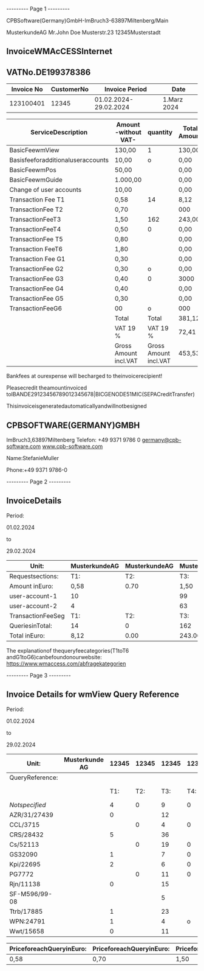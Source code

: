 --------- Page 1 ---------

CPBSoftware(Germany)GmbH-ImBruch3-63897Miltenberg/Main

MusterkundeAG Mr.John Doe Musterstr.23 12345Musterstadt

## InvoiceWMAcCESSInternet

## VATNo.DE199378386

|   Invoice No |   CustomerNo | Invoice Period        | Date        |
|--------------|--------------|-----------------------|-------------|
|    123100401 |        12345 | 01.02.2024-29.02.2024 | 1.Marz 2024 |

| ServiceDescription                | Amount -without VAT-   | quantity              | Total Amount   |
|-----------------------------------|------------------------|-----------------------|----------------|
| BasicFeewmView                    | 130,00                 | 1                     | 130,00         |
| Basisfeeforadditionaluseraccounts | 10,00                  | o                     | 0,00           |
| BasicFeewmPos                     | 50,00                  |                       | 0,00           |
| BasicFeewmGuide                   | 1.000,00               |                       | 0,00           |
| Change of user accounts           | 10,00                  |                       | 0,00           |
| Transaction Fee T1                | 0,58                   | 14                    | 8,12           |
| TransactionFee T2                 | 0,70                   |                       | 000            |
| TransactionFeeT3                  | 1,50                   | 162                   | 243,00         |
| TransactionFeeT4                  | 0,50                   | 0                     | 0,00           |
| TransactionFee T5                 | 0,80                   |                       | 0,00           |
| Transaction FeeT6                 | 1,80                   |                       | 0,00           |
| Transaction Fee G1                | 0,30                   |                       | 0,00           |
| TransactionFee G2                 | 0,30                   | o                     | 0,00           |
| TransactionFee G3                 | 0,40                   | 0                     | 3000           |
| TransactionFee G4                 | 0,40                   |                       | 0,00           |
| TransactionFee G5                 | 0,30                   |                       | 0,00           |
| TransactionFeeG6                  | 00                     | o                     | 000            |
|                                   | Total                  | Total                 | 381,12         |
|                                   | VAT 19 %               | VAT 19 %              | 72,41          |
|                                   | Gross Amount incl.VAT  | Gross Amount incl.VAT | 453,53         |

Bankfees at ourexpense will becharged to theinvoicerecipient!

Pleasecredit theamountinvoiced toIBANDE29123456789012345678|BICGENODE51MIC(SEPACreditTransfer)

Thisinvoiceisgeneratedautomaticallyandwillnotbesigned

<!-- image -->

## CPBSOFTWARE(GERMANY)GMBH

ImBruch3,63897Miltenberg Telefon: +49 9371 9786 0 germany@cpb-software.com www.cpb-software.com

Name:StefanieMuller

Phone:+49 9371 9786-0

--------- Page 2 ---------

## InvoiceDetails

Period:

01.02.2024

to

29.02.2024

| Unit:             | MusterkundeAG   | MusterkundeAG   | MusterkundeAG   | MusterkundeAG   | MusterkundeAG   | MusterkundeAG   | 12345   | 12345   | 12345   | 12345   | 12345   | 12345   | 12345   | 12345   |
|-------------------|-----------------|-----------------|-----------------|-----------------|-----------------|-----------------|---------|---------|---------|---------|---------|---------|---------|---------|
| Requestsections:  | T1:             | T2:             | T3:             | T4:             | T5:             | T6:             | G1:     | G2:     | G3:     | G4:     | G5:     | G6:     |         |         |
| Amount inEuro:    | 0,58            | 0.70            | 1,50            | 0,50            | 0,80            | 1,80            | 0,30    | 0.30    | 0,40    | 0,40    | 0.30    | 0,30    |         |         |
| user-account-1    | 10              |                 | 99              |                 | 0               |                 | 0       |         | 0       |         |         | 0       | 154,30  |         |
| user-account-2    | 4               |                 | 63              |                 |                 |                 |         |         |         |         |         |         | 96.82   |         |
| TransactionFeeSeg | T1:             | T2:             | T3:             | T4:             | T5:             | T6:             | G1:     | G2:     | G3:     | G4:     | G5:     | G6:     |         |         |
| QueriesinTotal:   | 14              | 0               | 162             | 0               | 0               | 0               | 0       | 0       | 0       | 0       | 0       | 0       |         |         |
| Total inEuro:     | 8,12            | 0.00            | 243.00          | 000             | 000             | 000             | 000     | 000     | 000     | 000     | 000     | 00°0    | 251,12  |         |

The explanationof thequeryfeecategories(T1toT6 andG1toG6)canbefoundonourwebsite: https://www.wmaccess.com/abfragekategorien

<!-- image -->

--------- Page 3 ---------

<!-- image -->

## Invoice Details for wmView Query Reference

Period:

01.02.2024

to

29.02.2024

| Unit:           | Musterkunde AG   | 12345   | 12345   | 12345   | 12345   | 12345   | 12345                                             | 12345   |
|-----------------|------------------|---------|---------|---------|---------|---------|---------------------------------------------------|---------|
| QueryReference: |                  |         |         |         |         |         |                                                   |         |
|                 |                  | T1:     | T2:     | T3:     | T4:     | T5:     | wmview,wmProfileandUserProfilesQuerySegments: T6: |         |
| *Notspecified*  |                  | 4       | 0       | 9       | 0       | 0       | 0                                                 | 15,82   |
| AZR/31/27439    |                  | 0       |         | 12      |         | o       | 0                                                 | 18,00   |
| CCL/3715        |                  |         | 0       | 4       | 0       | 0       |                                                   | 3009    |
| CRS/28432       |                  | 5       |         | 36      |         | 0       | 0                                                 | 0699    |
| Cs/52113        |                  |         | 0       | 19      | 0       |         | 0                                                 | 28,50   |
| GS32090         |                  | 1       |         | 7       | 0       |         |                                                   | 11,08   |
| Kpi/22695       |                  | 2       |         | 6       | 0       | 0       | 0                                                 | 10,16   |
| PG7772          |                  |         | 0       | 11      | 0       | 0       | 0                                                 | 16,50   |
| Rjn/11138       |                  | 0       |         | 15      |         | 0       | 0                                                 | 22,50   |
| SF-M596/99-08   |                  |         |         | 5       |         |         |                                                   | 7,50    |
| Ttrb/17885      |                  | 1       |         | 23      |         | 0       | 0                                                 | 35,08   |
| WPN:24791       |                  | 1       |         | 4       | o       |         |                                                   | 899     |
| Wwt/15658       |                  | 0       |         | 11      |         |         |                                                   | 16.50   |

| PriceforeachQueryinEuro:   | PriceforeachQueryinEuro:   | PriceforeachQueryinEuro:   | PriceforeachQueryinEuro:   | PriceforeachQueryinEuro:   | PriceforeachQueryinEuro:   |
|----------------------------|----------------------------|----------------------------|----------------------------|----------------------------|----------------------------|
| 0,58                       | 0,70                       | 1,50                       | 0,50                       | 0,80                       | 1,80                       |